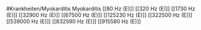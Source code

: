 #Krankheiten/Myokarditis
Myokarditis
[[80 Hz (E)]]
[[320 Hz (E)]]
[[1730 Hz (E)]]
[[32900 Hz (E)]]
[[67500 Hz (E)]]
[[125230 Hz (E)]]
[[322500 Hz (E)]]
[[539000 Hz (E)]]
[[832590 Hz (E)]]
[[915580 Hz (E)]]